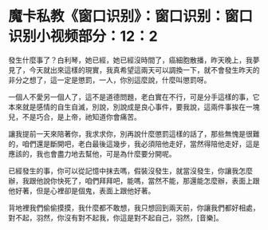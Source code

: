 # 魔卡私教《窗口识别》：窗口识别：窗口识别小视频部分：12：2

發生什麼事了？白利琴，她已經，她已經沒時間了，癌細胞散播，昨天晚上，我夢見了，今天就出來這樣的現實，我真希望這兩天可以調換一下，就不會發生昨天的非分之想了，這一定是懲罰，一人，你別這麼說，什麼叫懲罰呀。

一個人不愛另一個人了，這不是道德問題，老白實在不行，可是分手這樣的事，它本來就是感情的自生自滅，別說，別說成是良心事件，要我說，這兩件事挨在一塊兒，不是巧合，是上帝，祂知道你會痛苦。

讓我提前一天來陪著你，我求求你，別再說什麼懲罰這樣的話了，那些無愧是很難的，咱們還是斷開吧，老白最後這幾步，我必須陪他走好，當然得陪他走好，這是應該的，我也會盡力地去幫他，可是為什麼要分開呢。

已經發生的事，你可以從記憶中抹去嗎，假裝沒發生，就當沒發生，你讓我怎麼辦，我跟他說你快死了，咱們拜拜吧，能嗎，當然不能，那還能怎麼辦，表面上跟他好著，但是心裡卻是個鬼，表面上跟他好著。

背地裡我們偷偷摸摸，我什麼都不敢想，我只想回到兩天前，你讓我們都好相處，對不起，羽然，你沒有對不起我，你這是對不起自己，羽然，[音樂]。

